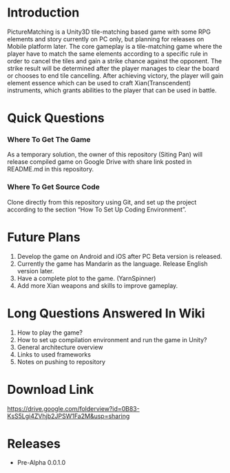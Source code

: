 # Introduction

PictureMatching is a Unity3D tile-matching based game with some RPG elements and story currently on PC only, but planning for releases on Mobile platform later. The core gameplay is a tile-matching game where the player have to match the same elements according to a specific rule in order to cancel the tiles and gain a strike chance against the opponent. The strike result will be determined after the player manages to clear the board or chooses to end tile cancelling. After achieving victory, the player will gain element essence which can be used to craft Xian(Transcendent) instruments, which grants abilities to the player that can be used in battle. 

# Quick Questions
### Where To Get The Game
As a temporary solution, the owner of this repository (Siting Pan) will release compiled game on Google Drive with share link posted in README.md in this repository.
### Where To Get Source Code
Clone directly from this repository using Git, and set up the project according to the section “How To Set Up Coding Environment”.

# Future Plans
1. Develop the game on Android and iOS after PC Beta version is released.
2. Currently the game has Mandarin as the language. Release English version later.
3. Have a complete plot to the game. (YarnSpinner)
4. Add more Xian weapons and skills to improve gameplay.

# Long Questions Answered In Wiki
1. How to play the game?
2. How to set up compilation environment and run the game in Unity?
3. General architecture overview
4. Links to used frameworks
5. Notes on pushing to repository

# Download Link
https://drive.google.com/folderview?id=0B83-KsS5Lgi4ZVhjb2JPSW1Fa2M&usp=sharing

# Releases
- Pre-Alpha 0.0.1.0
